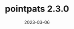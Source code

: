---
title: "pointpats 2.3.0"
date: 2023-03-06
description: "pointpats 2.3.0 released"
type: "news"
month: "03.06"
year: "2023"
link: "https://pypi.org/project/pointpats/"
---